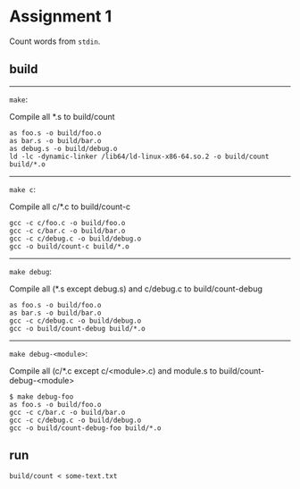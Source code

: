 # Assignment 1

Count words from `stdin`.

## build

---

`make`:

Compile all *.s to build/count

```shell
as foo.s -o build/foo.o
as bar.s -o build/bar.o
as debug.s -o build/debug.o
ld -lc -dynamic-linker /lib64/ld-linux-x86-64.so.2 -o build/count build/*.o
```

---

`make c`:

Compile all c/*.c to build/count-c

```shell
gcc -c c/foo.c -o build/foo.o
gcc -c c/bar.c -o build/bar.o
gcc -c c/debug.c -o build/debug.o
gcc -o build/count-c build/*.o
```

---

`make debug`:

Compile all (*.s except debug.s) and c/debug.c to build/count-debug

```shell
as foo.s -o build/foo.o
as bar.s -o build/bar.o
gcc -c c/debug.c -o build/debug.o
gcc -o build/count-debug build/*.o
```

---

`make debug-<module>`:

Compile all (c/*.c except c/\<module\>.c) and module.s to build/count-debug-\<module\>

```shell
$ make debug-foo
as foo.s -o build/foo.o
gcc -c c/bar.c -o build/bar.o
gcc -c c/debug.c -o build/debug.o
gcc -o build/count-debug-foo build/*.o
```

## run

```shell
build/count < some-text.txt
```
